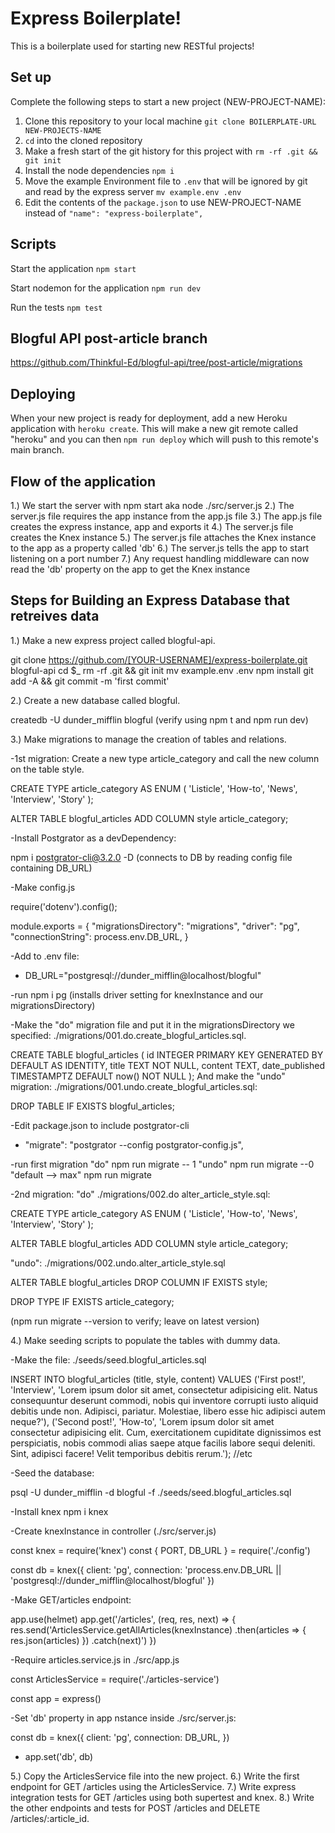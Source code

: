 # Express Boilerplate!

This is a boilerplate used for starting new RESTful projects!

## Set up

Complete the following steps to start a new project (NEW-PROJECT-NAME):

1. Clone this repository to your local machine `git clone BOILERPLATE-URL NEW-PROJECTS-NAME`
2. `cd` into the cloned repository
3. Make a fresh start of the git history for this project with `rm -rf .git && git init`
4. Install the node dependencies `npm i`
5. Move the example Environment file to `.env` that will be ignored by git and read by the express server `mv example.env .env`
6. Edit the contents of the `package.json` to use NEW-PROJECT-NAME instead of `"name": "express-boilerplate",`

## Scripts

Start the application `npm start`

Start nodemon for the application `npm run dev`

Run the tests `npm test`

## Blogful API post-article branch

https://github.com/Thinkful-Ed/blogful-api/tree/post-article/migrations

## Deploying

When your new project is ready for deployment, add a new Heroku application with `heroku create`. This will make a new git remote called "heroku" and you can then `npm run deploy` which will push to this remote's main branch.

## Flow of the application

1.) We start the server with npm start aka node ./src/server.js
2.) The server.js file requires the app instance from the app.js file
3.) The app.js file creates the express instance, app and exports it
4.) The server.js file creates the Knex instance
5.) The server.js file attaches the Knex instance to the app as a property called 'db'
6.) The server.js tells the app to start listening on a port number
7.) Any request handling middleware can now read the 'db' property on the app to get the Knex instance

## Steps for Building an Express Database that retreives data

1.) Make a new express project called blogful-api.

git clone https://github.com/[YOUR-USERNAME]/express-boilerplate.git blogful-api
cd $_
rm -rf .git && git init
mv example.env .env
npm install
git add -A && git commit -m 'first commit'

2.) Create a new database called blogful.

createdb -U dunder_mifflin blogful
(verify using npm t and npm run dev)

3.) Make migrations to manage the creation of tables and relations.

-1st migration:
Create a new type article_category and call the new column on the table style.

CREATE TYPE article_category AS ENUM (
    'Listicle',
    'How-to',
    'News',
    'Interview',
    'Story'
);

ALTER TABLE blogful_articles
  ADD COLUMN
    style article_category;

-Install Postgrator as a devDependency:

npm i postgrator-cli@3.2.0 -D
(connects to DB by reading config file containing DB_URL)

-Make config.js

require('dotenv').config();

module.exports = {
  "migrationsDirectory": "migrations",
  "driver": "pg",
  "connectionString": process.env.DB_URL,
}

-Add to .env file:

+ DB_URL="postgresql://dunder_mifflin@localhost/blogful"

-run npm i pg
(installs driver setting for knexInstance and our migrationsDirectory)

-Make the "do" migration file and put it in the migrationsDirectory we specified: ./migrations/001.do.create_blogful_articles.sql.

CREATE TABLE blogful_articles (
    id INTEGER PRIMARY KEY GENERATED BY DEFAULT AS IDENTITY,
    title TEXT NOT NULL,
    content TEXT,
    date_published TIMESTAMPTZ DEFAULT now() NOT NULL
);
And make the "undo" migration: ./migrations/001.undo.create_blogful_articles.sql:

DROP TABLE IF EXISTS blogful_articles;

-Edit package.json to include postgrator-cli

+  "migrate": "postgrator --config postgrator-config.js",

-run first migration 
"do" npm run migrate -- 1
"undo" npm run migrate --0
"default --> max" npm run migrate

-2nd migration:
  "do" ./migrations/002.do alter_article_style.sql:

CREATE TYPE article_category AS ENUM (
    'Listicle',
    'How-to',
    'News',
    'Interview',
    'Story'
);

ALTER TABLE blogful_articles
  ADD COLUMN
    style article_category;

  "undo": ./migrations/002.undo.alter_article_style.sql

ALTER TABLE blogful_articles DROP COLUMN IF EXISTS style;

DROP TYPE IF EXISTS article_category;

(npm run migrate --version to verify; leave on latest version) 

4.) Make seeding scripts to populate the tables with dummy data.

-Make the file: ./seeds/seed.blogful_articles.sql

INSERT INTO blogful_articles (title, style, content)
VALUES
  ('First post!', 'Interview',
    'Lorem ipsum dolor sit amet, consectetur adipisicing elit. Natus consequuntur deserunt commodi, nobis qui inventore corrupti iusto aliquid debitis unde non. Adipisci, pariatur. Molestiae, libero esse hic adipisci autem neque?'),
  ('Second post!', 'How-to',
    'Lorem ipsum dolor sit amet consectetur adipisicing elit. Cum, exercitationem cupiditate dignissimos est perspiciatis, nobis commodi alias saepe atque facilis labore sequi deleniti. Sint, adipisci facere! Velit temporibus debitis rerum.'); //etc

-Seed the database:

psql -U dunder_mifflin -d blogful -f ./seeds/seed.blogful_articles.sql

-Install knex
npm i knex

-Create knexInstance in controller (./src/server.js)

const knex = require('knex')
const { PORT, DB_URL } = require('./config')

const db = knex({
  client: 'pg',
  connection: 'process.env.DB_URL || 'postgresql://dunder_mifflin@localhost/blogful'
})

-Make GET/articles endpoint:

app.use(helmet)
app.get('/articles', (req, res, next) => {
  res.send('ArticlesService.getAllArticles(knexInstance)
      .then(articles => {
      res.json(articles)
     })
     .catch(next)')
})

-Require articles.service.js in ./src/app.js

const ArticlesService = require('./articles-service')

  const app = express()


-Set 'db' property in app nstance inside ./src/server.js:

  const db = knex({
    client: 'pg',
    connection: DB_URL,
  })

+ app.set('db', db)


5.) Copy the ArticlesService file into the new project.
6.) Write the first endpoint for GET /articles using the ArticlesService.
7.) Write express integration tests for GET /articles using both supertest and knex.
8.) Write the other endpoints and tests for POST /articles and DELETE /articles/:article_id.
